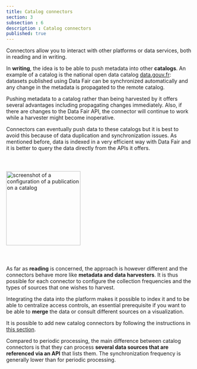 ```yaml
---
title: Catalog connectors
section: 3
subsection : 6
description : Catalog connectors
published: true
---
```


Connectors allow you to interact with other platforms or data services, both in reading and in writing.

In **writing**, the idea is to be able to push metadata into other **catalogs**. An example of a catalog is the national open&nbsp;data catalog [data.gouv.fr](https://www.data.gouv.fr/fr/): datasets published using Data&nbsp;Fair can be synchronized automatically and any change in the metadata is propagated to the remote catalog.

Pushing metadata to a catalog rather than being harvested by it offers several advantages including propagating changes immediately. Also, if there are changes to the Data&nbsp;Fair API, the connector will continue to work while a harvester might become inoperative.

Connectors can eventually push data to these catalogs but it is best to avoid this because of data duplication and synchronization issues. As mentioned before, data is indexed in a very efficient way with Data&nbsp;Fair and it is better to query the data directly from the APIs it offers.

<img src="./images/functional-presentation/catalogues.jpg"
     height="200" style="margin:40px auto;" alt="screenshot of a configuration of a publication on a catalog" />

As far as **reading** is concerned, the approach is however different and the connectors behave more like **metadata and data harvesters**. It is thus possible for each connector to configure the collection frequencies and the types of sources that one wishes to harvest.

Integrating the data into the platform makes it possible to index it and to be able to centralize access controls, an essential prerequisite if you want to be able to **merge** the data or consult different sources on a visualization.

It is possible to add new catalog connectors by following the instructions in [this section](./interoperate/connectors).

Compared to periodic processing, the main difference between catalog connectors is that they can process **several data sources that are referenced via an API** that lists them. The synchronization frequency is generally lower than for periodic processing.
